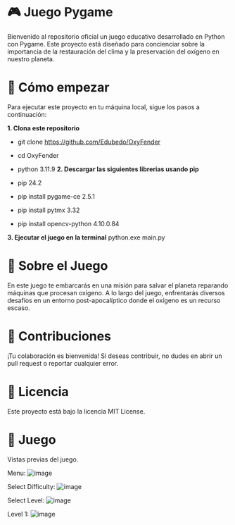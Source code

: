 # 🎮  Juego Pygame

Bienvenido al repositorio oficial un juego educativo desarrollado en Python con Pygame. Este proyecto está diseñado para concienciar sobre la importancia de la restauración del clima y la preservación del oxígeno en nuestro planeta.

# 🚀 Cómo empezar

Para ejecutar este proyecto en tu máquina local, sigue los pasos a continuación:

**1. Clona este repositorio**

- git clone https://github.com/Edubedo/OxyFender

- cd OxyFender

- python  3.11.9
**2. Descargar las siguientes librerias usando pip**
- pip 24.2
- pip install pygame-ce 2.5.1
- pip install pytmx 3.32
- pip install opencv-python 4.10.0.84


**3. Ejecutar el juego en la terminal**
python.exe main.py

# 🎯 Sobre el Juego
En este juego te embarcarás en una misión para salvar el planeta reparando máquinas que procesan oxígeno. A lo largo del juego, enfrentarás diversos desafíos en un entorno post-apocalíptico donde el oxígeno es un recurso escaso.

# 🤝 Contribuciones
¡Tu colaboración es bienvenida! Si deseas contribuir, no dudes en abrir un pull request o reportar cualquier error.

# 📜 Licencia
Este proyecto está bajo la licencia MIT License.

# 📜 Juego
Vistas previas del juego.

Menu:
![image](https://github.com/user-attachments/assets/f9f7fb09-6036-4677-ba5a-de2711fcac74)

Select Difficulty:
![image](https://github.com/user-attachments/assets/ed78f3aa-b1c6-44c5-bb89-9dd1a87a5949)

Select Level:
![image](https://github.com/user-attachments/assets/45dd5178-523f-4e2d-87a3-d6019001d985)

Level 1:
![image](https://github.com/user-attachments/assets/60db547c-0488-4b40-98a8-c0e87879cdac)


